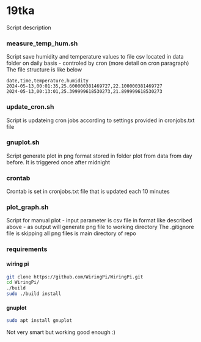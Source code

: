 # 19tka
Script description

### measure_temp_hum.sh

Script save humidity and temperature values to file csv located in data folder on daily basis - controled by cron (more detail on cron paragraph)
The file structure is like below     
```
date,time,temperature,humidity
2024-05-13,00:01:35,25.600000381469727,22.100000381469727
2024-05-13,00:13:01,25.399999618530273,21.899999618530273
```

### update_cron.sh
Script is updateing cron jobs according to settings provided in cronjobs.txt file

### gnuplot.sh
Script generate plot in png format stored in folder plot from data from day before. It is triggered once after midnight

### crontab
Crontab is set in cronjobs.txt file that is updated each 10 minutes

### plot_graph.sh
Script for manual plot - input parameter is csv file in format like described above - as output will generate png file to working directory
The .gitignore file is skipping all png files is main directory of repo

### requirements
#### wiring pi
```bash
git clone https://github.com/WiringPi/WiringPi.git
cd WiringPi/
./build
sudo ./build install
```
#### gnuplot
```bash
sudo apt install gnuplot
```

Not very smart but working good enough :)
